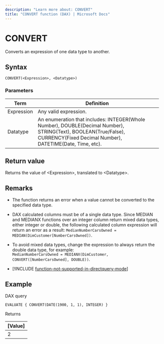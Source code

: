 ```yaml
---
description: "Learn more about: CONVERT"
title: "CONVERT function (DAX) | Microsoft Docs"
---
```

# CONVERT

Converts an expression of one data type to another.
  
## Syntax  
  
```dax
CONVERT(<Expression>, <Datatype>)  
```
  
### Parameters
  
|Term|Definition|  
|--------|--------------|  
|Expression|Any valid expression.|  
|Datatype|An enumeration that includes: INTEGER(Whole Number), DOUBLE(Decimal Number), STRING(Text), BOOLEAN(True/False), CURRENCY(Fixed Decimal Number), DATETIME(Date, Time, etc).|  
  
## Return value

Returns the value of \<Expression>, translated to \<Datatype>.
  
## Remarks  

- The function returns an error when a value cannot be converted to the specified data type.

- DAX calculated columns must be of a single data type. Since MEDIAN and MEDIANX functions over an integer column return mixed data types, either integer or double, the following calculated column expression will return an error as a result: `MedianNumberCarsOwned = MEDIAN(DimCustomer[NumberCarsOwned])`.
- To avoid mixed data types, change the expression to always return the double data type, for example:  
    `MedianNumberCarsOwned = MEDIANX(DimCustomer, CONVERT([NumberCarsOwned], DOUBLE))`.

- [!INCLUDE [function-not-supported-in-directquery-mode](includes/function-not-supported-in-directquery-mode.md)]

## Example  

DAX query

```dax
EVALUATE { CONVERT(DATE(1900, 1, 1), INTEGER) }  
```

Returns

|[Value]  |
|---------|
|2     |
